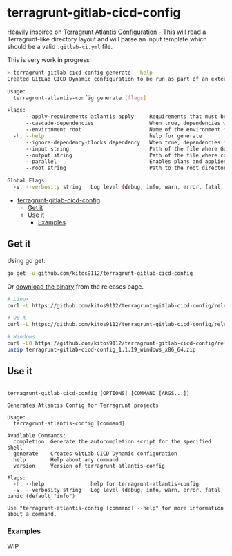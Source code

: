 # terragrunt-gitlab-cicd-config

Heavily inspired on [Terragrunt Atlantis Configuration](https://github.com/transcend-io/terragrunt-atlantis-config) - This will read a Terragrunt-like directory layout and will parse an input template which should be a valid `.gitlab-ci.yml` file.

This is very work in progress

```bash
> terragrunt-gitlab-cicd-config generate --help
Created GitLab CICD Dynamic configuration to be run as part of an external trigger. Use carefully

Usage:
  terragrunt-atlantis-config generate [flags]

Flags:
      --apply-requirements atlantis apply     Requirements that must be satisfied before atlantis apply can be run. Currently the only supported requirements are `approved` and `mergeable`. Can be overridden by locals
      --cascade-dependencies                  When true, dependencies will cascade, meaning that a module will be declared to depend not only on its dependencies, but all dependencies of its dependencies all the way down. Default is true (default true)
      --environment root                      Name of the environment folder within root directory. Default is ""
  -h, --help                                  help for generate
      --ignore-dependency-blocks dependency   When true, dependencies found in dependency blocks will be ignored
      --input string                          Path of the file where Go Template configuration will be inputted. Default is .gitlab-ci.yml
      --output string                         Path of the file where configuration will be generated. Default is not to write to file (default ".gitlab-ci.yml")
      --parallel                              Enables plans and applies to happen in parallel. Default is enabled (default true)
      --root string                           Path to the root directory of the git repo you want to build config for. Default is current dir (default "/home/msoutullo/projects/iv/terragrunt-gitlab-cicd-config")

Global Flags:
  -v, --verbosity string   Log level (debug, info, warn, error, fatal, panic (default "info")
```
<!-- TOC -->

- [terragrunt-gitlab-cicd-config](#app)
  - [Get it](#get-it)
  - [Use it](#use-it)
    - [Examples](#examples)

<!-- /TOC -->

## Get it

Using go get:

```bash
go get -u github.com/kitos9112/terragrunt-gitlab-cicd-config
```

Or [download the binary](https://github.com/kitos9112/terragrunt-gitlab-cicd-config/releases/latest) from the releases page.

```bash
# Linux
curl -L https://github.com/kitos9112/terragrunt-gitlab-cicd-config/releases/download/1.1.19/terragrunt-gitlab-cicd-config_1.1.19_linux_x86_64.tar.gz | tar xz

# OS X
curl -L https://github.com/kitos9112/terragrunt-gitlab-cicd-config/releases/download/1.1.19/terragrunt-gitlab-cicd-config_1.1.19_osx_x86_64.tar.gz | tar xz

# Windows
curl -LO https://github.com/kitos9112/terragrunt-gitlab-cicd-config/releases/download/1.1.19/terragrunt-gitlab-cicd-config_1.1.19_windows_x86_64.zip
unzip terragrunt-gitlab-cicd-config_1.1.19_windows_x86_64.zip
```

## Use it

```text

terragrunt-gitlab-cicd-config [OPTIONS] [COMMAND [ARGS...]]

Generates Atlantis Config for Terragrunt projects

Usage:
  terragrunt-atlantis-config [command]

Available Commands:
  completion  Generate the autocompletion script for the specified shell
  generate    Creates GitLab CICD Dynamic configuration
  help        Help about any command
  version     Version of terragrunt-atlantis-config

Flags:
  -h, --help               help for terragrunt-atlantis-config
  -v, --verbosity string   Log level (debug, info, warn, error, fatal, panic (default "info")

Use "terragrunt-atlantis-config [command] --help" for more information about a command.
```

### Examples

WIP